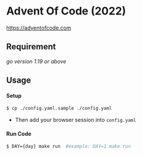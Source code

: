 # Advent Of Code (2022)
https://adventofcode.com

## Requirement
*go version 1.19 or above*

## Usage

#### Setup
```bash
$ cp ./config.yaml.sample ./config.yaml
```
- Then add your browser session into `config.yaml`


#### Run Code

```bash
$ DAY={day} make run  #example: DAY=1 make run
```